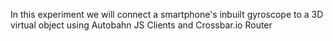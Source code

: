 In this experiment we will connect a smartphone's inbuilt gyroscope to a 3D virtual object using Autobahn JS Clients and Crossbar.io Router
